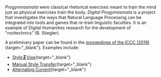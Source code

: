 *Progymnasmata* were classical rhetorical exercises meant to train the mind just as physical exercises train the body. *Digital Progymasmata* is a project that investigates the ways that Natural Language Processing can be integrated into tools and games that re-train linguistic faculties. It is an example of Digital Humanities research for the development of "noötechnics" (B. Stiegler).

A preliminary paper can be found in the [proceedings of the ICCC (2019)](http://computationalcreativity.net/iccc2019/assets/iccc_proceedings_2019.pdf#page=15){target="_blank"}.  Examples include:

* [Style🗜Vise](https://github.com/kbooten/stylevise){target="_blank"}
* [Manual Style Transfer](https://github.com/kbooten/manualstyletransfer){target="_blank"}
* [Alternating Current](https://github.com/kbooten/alternatingcurrent){target="_blank"}
